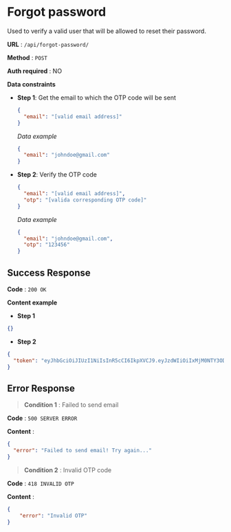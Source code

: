 # Forgot password

Used to verify a valid user that will be allowed to reset their password.

**URL** : `/api/forgot-password/`

**Method** : `POST`

**Auth required** : NO

**Data constraints**
* __Step 1__: Get the email to which the OTP code will be sent
    ```json
    {
      "email": "[valid email address]"
    }
    ```

  *Data example*
  ```json
  {
    "email": "johndoe@gmail.com"
  }
  ```
* __Step 2__: Verify the OTP code
    ```json
    {
      "email": "[valid email address]",
      "otp": "[valida corresponding OTP code]"
    }
    ```

  *Data example*
  ```json
  {
    "email": "johndoe@gmail.com",
    "otp": "123456"
  }
  ```

## Success Response

**Code** : `200 OK`

**Content example**
* __Step 1__

```json
{}
```
* __Step 2__
```json
{
  "token": "eyJhbGciOiJIUzI1NiIsInR5cCI6IkpXVCJ9.eyJzdWIiOiIxMjM0NTY3ODkwIiwibmFtZSI6IkpvaG4gRG9lIiwiaWF0IjoxNTE2MjM5MDIyfQ.SflKxwRJSMeKKF2QT4fwpMeJf36POk6yJV_adQssw5c"
}
```

## Error Response

>**Condition 1** : Failed to send email

**Code** : `500 SERVER ERROR`

**Content** :

```json
{
  "error": "Failed to send email! Try again..."
}
```

>**Condition 2** : Invalid OTP code

**Code** : `418 INVALID OTP`

**Content** :

```json
{
    "error": "Invalid OTP"
}
```